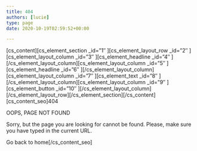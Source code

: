 ```yaml
---
title: 404
authors: [lucie]
type: page
date: 2020-10-19T02:59:52+00:00

---
```

\[cs\_content\]\[cs\_element\_section \_id=&#8221;1&#8243; \]\[cs\_element\_layout\_row \_id=&#8221;2&#8243; \]\[cs\_element\_layout\_column \_id=&#8221;3&#8243; \]\[cs\_element\_headline \_id=&#8221;4&#8243; \]\[/cs\_element\_layout\_column\]\[cs\_element\_layout\_column \_id=&#8221;5&#8243; \]\[cs\_element\_headline \_id=&#8221;6&#8243; \]\[/cs\_element\_layout\_column\]\[cs\_element\_layout\_column \_id=&#8221;7&#8243; \]\[cs\_element\_text \_id=&#8221;8&#8243; \]\[/cs\_element\_layout\_column\]\[cs\_element\_layout\_column \_id=&#8221;9&#8243; \]\[cs\_element\_button \_id=&#8221;10&#8243; \]\[/cs\_element\_layout\_column\]\[/cs\_element\_layout\_row\]\[/cs\_element\_section\]\[/cs\_content\][cs\_content\_seo]404

OOPS, PAGE NOT FOUND

Sorry, but the page you are looking for cannot be found. Please, make sure you have typed in the current URL.

Go back to home[/cs\_content\_seo]
